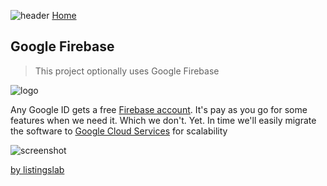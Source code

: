 ![header](../media/header.png)
[Home](../README.md) 
## Google Firebase 

> This project optionally uses Google Firebase 

![logo](../media/firebase/firebase-logo_580.png)

Any Google ID gets a free [Firebase account](https://console.firebase.google.com). It's pay as you go for some features when we need it. Which we don't. Yet. In time we'll easily migrate the software to [Google Cloud Services](https://cloud.google.com/) for scalability

![screenshot](../media/firebase/projectConfig.png)

[by listingslab](https://listingslab.com/docsify) 